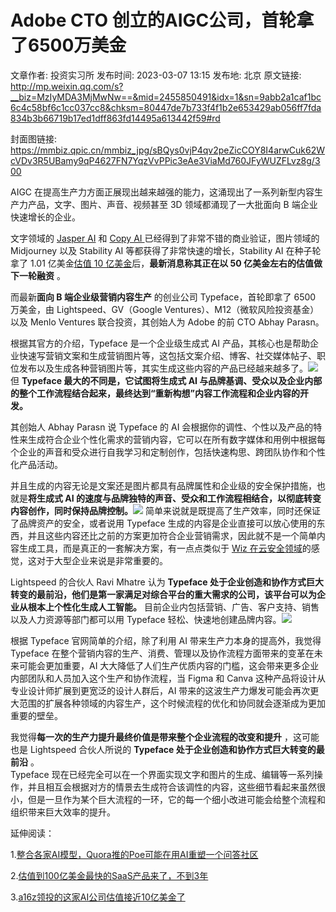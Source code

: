 # Adobe CTO 创立的AIGC公司，首轮拿了6500万美金

文章作者: 投资实习所
发布时间: 2023-03-07 13:15
发布地: 北京
原文链接: http://mp.weixin.qq.com/s?__biz=MzIyMDA3MjMwNw==&mid=2455850491&idx=1&sn=9abb2a1caf1bc6c4c58bf6c1cc037cc8&chksm=80447de7b733f4f1b2e653429ab056ff7fda834b3b66719b17ed1dff863fd14495a613442f59#rd

封面图链接: https://mmbiz.qpic.cn/mmbiz_jpg/sBQys0vjP4qv2peZicCOY8I4arwCuk62WcVDv3R5UBamy9qP4627FN7YqzVvPPic3eAe3ViaMd760JFyWUZFLvz8g/300

AIGC 在提高生产力方面正展现出越来越强的能力，这涌现出了一系列新型内容生产力产品，文字、图片、声音、视频甚至 3D 领域都涌现了一大批面向 B
端企业快速增长的企业。

文字领域的 [Jasper
AI](http://mp.weixin.qq.com/s?__biz=MzIyMDA3MjMwNw==&mid=2455850211&idx=1&sn=232404eb54edbbc9fcf6e5b03454f233&chksm=80447cffb733f5e918d976164df7f26cc832d8b9f7800104d48c049bc10aa68ab37988f45c87&scene=21#wechat_redirect)
和 [Copy AI
](http://mp.weixin.qq.com/s?__biz=MzIyMDA3MjMwNw==&mid=2455850189&idx=1&sn=4349706208990fd77ed3563e46317352&chksm=80447cd1b733f5c783737dc95fc61f096442dc47eaadbc90f34dbe873164bc597d31028a0bb4&scene=21#wechat_redirect)已经得到了非常不错的商业验证，图片领域的
Midjourney 以及 Stability AI 等都获得了非常快速的增长，Stability AI 在种子轮拿了 1.01 亿美金[估值 10
亿美金](http://mp.weixin.qq.com/s?__biz=MzIyMDA3MjMwNw==&mid=2455850203&idx=1&sn=0fc48471cba9c49a3bfe1e23cf113f7b&chksm=80447cc7b733f5d15725e69462afc5bbb505593c92f751ed95225980773b1410a56389a4e977&scene=21#wechat_redirect)后，**最新消息称其正在以
50 亿美金左右的估值做下一轮融资** 。

而最新**面向 B 端企业级营销内容生产** 的创业公司 Typeface，首轮即拿了 6500 万美金，由 Lightspeed、GV（Google
Ventures）、M12（微软风险投资基金）以及 Menlo Ventures 联合投资，其创始人为 Adobe 的前 CTO Abhay Parasn。

根据其官方的介绍，Typeface 是一个企业级生成式 AI
产品，其核心也是帮助企业快速写营销文案和生成营销图片等，这包括文案介绍、博客、社交媒体帖子、职位发布以及生成各种营销图片等，其实生成这些内容的产品已经越来越多了。![](https://mmbiz.qpic.cn/mmbiz_jpg/sBQys0vjP4qv2peZicCOY8I4arwCuk62W3gk3iaBO3V2dMBtOdlMLpZd0C1wgFT8Tp6ibhrksjOA4g5gwibfo8vzqQ/640?wx_fmt=jpeg)但
**Typeface 最大的不同是，它试图将生成式 AI
与品牌基调、受众以及企业内部的整个工作流程结合起来，最终达到“重新构想”内容工作流程和企业内容的开发。**

其创始人 Abhay Parasn 说 Typeface 的 AI
会根据你的调性、个性以及产品的特性来生成符合企业个性化需求的营销内容，它可以在所有数字媒体和用例中根据每个企业的声音和受众进行自我学习和定制创作，包括快速构思、跨团队协作和个性化产品活动。

并且生成的内容无论是文案还是图片都具有品牌属性和企业级的安全保护措施，也就是**将生成式 AI
的速度与品牌独特的声音、受众和工作流程相结合，以彻底转变内容创作，同时保持品牌控制。**![](https://mmbiz.qpic.cn/mmbiz_jpg/sBQys0vjP4qv2peZicCOY8I4arwCuk62W23giceibNu2BLaada98GYNgTzSmsAgqsUy4MNsNcuqvAh6IcZRY6JKxQ/640?wx_fmt=jpeg)
简单来说就是既提高了生产效率，同时还保证了品牌资产的安全，或者说用 Typeface
生成的内容是企业直接可以放心使用的东西，并且这些内容还比之前的方案更加符合企业营销需求，因此就不是一个简单内容生成工具，而是真正的一套解决方案，有一点点类似于
[Wiz
在云安全领域](http://mp.weixin.qq.com/s?__biz=MzIyMDA3MjMwNw==&mid=2455850475&idx=1&sn=4aa0570668ba2919fd416c9946bd2f34&chksm=80447df7b733f4e198db8ac2027de72026f5c1507a9ea59b4d5375d3cf1fa44624a6d866b27c&scene=21#wechat_redirect)的感觉，这对于大型企业来说是非常重要的。

Lightspeed 的合伙人 Ravi Mhatre 认为 **Typeface
处于企业创造和协作方式巨大转变的最前沿，他们是第一家满足对综合平台的重大需求的公司，该平台可以为企业从根本上个性化生成人工智能。**
目前企业内包括营销、广告、客户支持、销售以及人力资源等部门都可以用 Typeface
轻松、快速地创建品牌内容。![](https://mmbiz.qpic.cn/mmbiz_png/sBQys0vjP4qv2peZicCOY8I4arwCuk62WCoibz27vQ7QxicjT8mhmb9cLYvWcIHrDyibJyaaaJkicLNVwckHCrN8I8A/640?wx_fmt=png)

根据 Typeface 官网简单的介绍，除了利用 AI 带来生产力本身的提高外，我觉得 Typeface
在整个营销内容的生产、消费、管理以及协作流程方面带来的变革在未来可能会更加重要，AI
大大降低了人们生产优质内容的门槛，这会带来更多企业内部团队和人员加入这个生产和协作流程，当 Figma 和 Canva
这种产品将设计从专业设计师扩展到更宽泛的设计人群后，AI
带来的这波生产力爆发可能会再次更大范围的扩展各种领域的内容生产，这个时候流程的优化和协同就会逐渐成为更加重要的壁垒。

我觉得**每一次的生产力提升最终价值是带来整个企业流程的改变和提升** ，这可能也是 Lightspeed 合伙人所说的 **Typeface
处于企业创造和协作方式巨大转变的最前沿** 。  
Typeface
现在已经完全可以在一个界面实现文字和图片的生成、编辑等一系列操作，并且相互会根据对方的情景去生成符合该调性的内容，这些细节看起来虽然很小，但是一旦作为某个巨大流程的一环，它的每一个细小改进可能会给整个流程和组织带来巨大效率的提升。

延伸阅读：

1.[整合各家AI模型，Quora推的Poe可能在用AI重塑一个问答社区](http://mp.weixin.qq.com/s?__biz=MzIyMDA3MjMwNw==&mid=2455850483&idx=1&sn=6729f115cba2198c53b8e69c46df5664&chksm=80447defb733f4f9d615ddb68995c447295689bcc90fed8081ab0aeb74e1399f5ee6c5af89bb&scene=21#wechat_redirect)

2.[估值到100亿美金最快的SaaS产品来了，不到3年](http://mp.weixin.qq.com/s?__biz=MzIyMDA3MjMwNw==&mid=2455850475&idx=1&sn=4aa0570668ba2919fd416c9946bd2f34&chksm=80447df7b733f4e198db8ac2027de72026f5c1507a9ea59b4d5375d3cf1fa44624a6d866b27c&scene=21#wechat_redirect)

3.[a16z领投的这家AI公司估值接近10亿美金了](http://mp.weixin.qq.com/s?__biz=MzIyMDA3MjMwNw==&mid=2455850465&idx=1&sn=245e875c0c409d54252ad7093bbd1a51&chksm=80447dfdb733f4eb96d151c4e52d384cb88a046a814cba5285a0b36a705eed29b5a45e30cb8c&scene=21#wechat_redirect)

